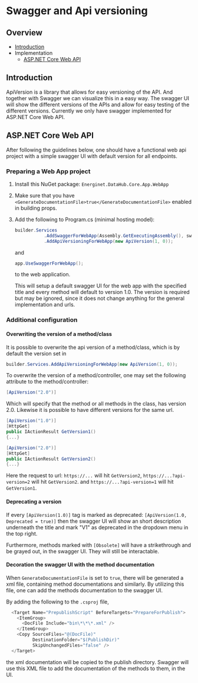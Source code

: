 ﻿# Swagger and Api versioning

## Overview
- [Introduction](#introduction)
- Implementation
  - [ASP.NET Core Web API](#aspnet-core-web-api) 


## Introduction
ApiVersion is a library that allows for easy versioning of the API.
And together with Swagger we can visualize this in a easy way.
The swagger UI will show the different versions of the APIs and allow for easy testing of the different versions.
Currently we only have swagger implemented for ASP.NET Core Web API.

## ASP.NET Core Web API
After following the guidelines below, one should have a functional web api project with a simple swagger UI with default version for all endpoints.

### Preparing a Web App project
1) Install this NuGet package:
      `Energinet.DataHub.Core.App.WebApp`
2) Make sure that you have `<GenerateDocumentationFile>true</GenerateDocumentationFile>` enabled in building props.

3) Add the following to Program.cs (minimal hosting model):

    ```cs
    builder.Services
               .AddSwaggerForWebApp(Assembly.GetExecutingAssembly(), swaggerUiTitle: $"{Title to dislay in swagger ui}")
               .AddApiVersioningForWebApp(new ApiVersion(1, 0));
   ```
   and
    ```cs
    app.UseSwaggerForWebApp();
   ```
   to the web application.

    This will setup a default swagger UI for the web app with the specified title and every method will default to version 1.0.
    The version is required but may be ignored, since it does not change anything for the general implementation and urls.

### Additional configuration

#### Overwriting the version of a method/class
It is possible to overwrite the api version of a method/class, which is by default the version set in 
```csharp
builder.Services.AddApiVersioningForWebApp(new ApiVersion(1, 0));
```
To overwrite the version of a method/controller, one may set the following attribute to the method/controller:
```cs
[ApiVersion("2.0")]
```
Which will specify that the method or all methods in the class, has version 2.0.
Likewise it is possible to have different versions for the same url.

```cs
[ApiVersion("1.0")]
[HttpGet]
public IActionResult GetVersion1()
{...}

[ApiVersion("2.0")]
[HttpGet]
public IActionResult GetVersion2()
{...}
 ```
Here the request to url: `https://...` will hit `GetVersion2`, `https://...?api-version=2` will hit `GetVersion2`.
and `https://...?api-version=1` will hit `GetVersion1`.

#### Deprecating a version
If every `[ApiVersion(1.0)]` tag is marked as deprecated: `[ApiVersion(1.0, Deprecated = true)]` then the swagger UI will 
show an short description underneath the title and mark "V1" as deprecated in the dropdown menu in the top right.

Furthermore, methods marked with `[Obsolete]` will have a strikethrough and be grayed out, in the swagger UI.
They will still be interactable. 

#### Decoration the swagger UI with the method documentation

When `GenerateDocumentationFile` is set to `true`, there will be generated a xml file,
containing method documentations and similarly.
By utilizing this file, one can add the methods documentation to the swagger UI.

By adding the following to the `.csproj` file,
```csharp
  <Target Name="PrepublishScript" BeforeTargets="PrepareForPublish">
    <ItemGroup>
      <DocFile Include="bin\*\*\*.xml" />
    </ItemGroup>
    <Copy SourceFiles="@(DocFile)"
          DestinationFolder="$(PublishDir)"
          SkipUnchangedFiles="false" />
  </Target>
```
the xml documentation will be copied to the
publish directory. Swagger will use this XML file to add the documentation of the methods to them, in the UI.